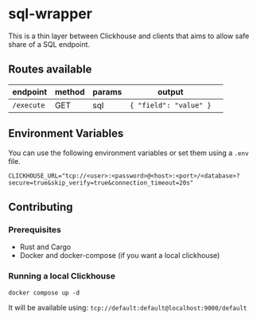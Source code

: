 # sql-wrapper

This is a thin layer between Clickhouse and clients that aims to allow safe share of a SQL endpoint.

## Routes available

| endpoint | method | params | output                   |   |
|----------|--------|--------|--------------------------|---|
| `/execute` | GET    | sql    | `{ "field": "value" }` |   |


## Environment Variables

You can use the following environment variables or set them using a `.env` file.

```
CLICKHOUSE_URL="tcp://<user>:<password>@<host>:<port>/<database>?secure=true&skip_verify=true&connection_timeout=20s"
```

## Contributing


### Prerequisites
- Rust and Cargo
- Docker and docker-compose (if you want a local clickhouse)


### Running a local Clickhouse

```
docker compose up -d
```

It will be available using: `tcp://default:default@localhost:9000/default`
